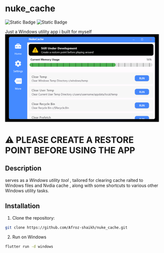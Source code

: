 # nuke_cache

![Static Badge](https://img.shields.io/badge/alpha-passing?label=build)
![Static Badge](https://img.shields.io/badge/winows-11?logoColor=%234472C4&label=platform&labelColor=%234472C4&color=%23323323)




Just a Windows utility app i built for myself
 <img src="https://github.com/Afroz-Shaikh/NukeCache/blob/main/assets/thumbnail/thumbnail.png" alt="s1" width="800">
# ⚠️ PLEASE CREATE A RESTORE POINT BEFORE USING THE APP

## Description

serves as a *Windows utility tool* , tailored for  clearing cache ralted to Windows files and Nvdia cache , along with some shortcuts to  various other Windows utility tasks.




## Installation

1. Clone the repository:

```bash
git clone https://github.com/Afroz-shaikh/nuke_cache.git
```

2. Run on Windows 

``` bash
flutter run -d windows
```
